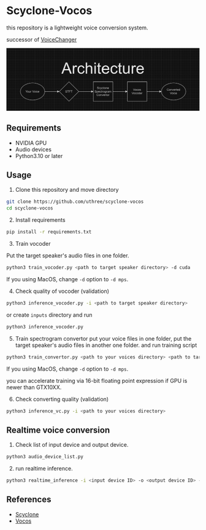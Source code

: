 # Scyclone-Vocos

this repository is a lightweight voice conversion system.

successor of [VoiceChanger](https://github.com/uthree/voicechanger)

![Arch.](https://github.com/uthree/scyclone-vocos/blob/main/images/arch.png)

## Requirements

- NVIDIA GPU
- Audio devices
- Python3.10 or later

## Usage
1. Clone this repository and move directory
```sh
git clone https://github.com/uthree/scyclone-vocos
cd scyclone-vocos
```

2. Install requirements
```sh
pip install -r requirements.txt
```

3. Train vocoder

Put the target speaker's audio files in one folder.
```sh
python3 train_vocoder.py <path to target speaker directory> -d cuda
```
If you using MacOS, change `-d` option to `-d mps`.

4. Check quality of vocoder (validation)
```sh
python3 inference_vocoder.py -i <path to target speaker directory>
```
or create `inputs` directory and run
```sh
python3 inference_vocoder.py
```

5. Train spectrogram convertor
put your voice files in one folder, put the target speaker's audio files in another one folder.
and run training script
```sh
python3 train_convertor.py <path to your voices directory> <path to target voices directory> -d cuda
```
If you using MacOS, change `-d` option to `-d mps`.

you can accelerate training via 16-bit floating point expression if GPU is newer than GTX10XX.

6. Check converting quality (validation)
```sh
python3 inference_vc.py -i <path to your voices directory>
```

## Realtime voice conversion
1. Check list of input device and output device.
```sh
python3 audio_device_list.py
```

2. run realtime inference.
```sh
python3 realtime_inference -i <input device ID> -o <output device ID> -d cuda
```

## References

 - [Scyclone](https://arxiv.org/abs/2005.03334)
 - [Vocos](https://arxiv.org/abs/2306.00814)
